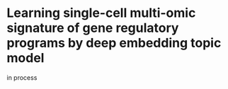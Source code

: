 # Learning single-cell multi-omic signature of gene regulatory programs by deep embedding topic model
in process
